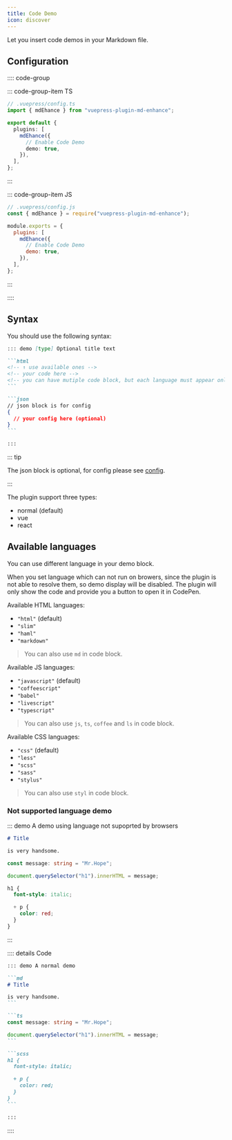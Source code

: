 ```yaml
---
title: Code Demo
icon: discover
---
```


Let you insert code demos in your Markdown file.

<!-- more -->

## Configuration

:::: code-group

::: code-group-item TS

```ts {8}
// .vuepress/config.ts
import { mdEhance } from "vuepress-plugin-md-enhance";

export default {
  plugins: [
    mdEhance({
      // Enable Code Demo
      demo: true,
    }),
  ],
};
```

:::

::: code-group-item JS

```js {8}
// .vuepress/config.js
const { mdEhance } = require("vuepress-plugin-md-enhance");

module.exports = {
  plugins: [
    mdEhance({
      // Enable Code Demo
      demo: true,
    }),
  ],
};
```

:::

::::

## Syntax

You should use the following syntax:

````md
::: demo [type] Optional title text

```html
<!-- ↑ use available ones -->
<!-- your code here -->
<!-- you can have mutiple code block, but each language must appear only once. -->
```

```json
// json block is for config
{
  // your config here (optional)
}
```

:::
````

::: tip

The json block is optional, for config please see [config](../../config.md#demo).

:::

The plugin support three types:

- normal (default)
- vue
- react

## Available languages

You can use different language in your demo block.

When you set language which can not run on browers, since the plugin is not able to resolve them, so demo display will be disabled. The plugin will only show the code and provide you a button to open it in CodePen.

Available HTML languages:

- `"html"` (default)
- `"slim"`
- `"haml"`
- `"markdown"`

> You can also use `md` in code block.

Available JS languages:

- `"javascript"` (default)
- `"coffeescript"`
- `"babel"`
- `"livescript"`
- `"typescript"`

> You can also use `js`, `ts`, `coffee` and `ls` in code block.

Available CSS languages:

- `"css"` (default)
- `"less"`
- `"scss"`
- `"sass"`
- `"stylus"`

> You can also use `styl` in code block.

### Not supported language demo

::: demo A demo using language not supoprted by browsers

```md
# Title

is very handsome.
```

```ts
const message: string = "Mr.Hope";

document.querySelector("h1").innerHTML = message;
```

```scss
h1 {
  font-style: italic;

  + p {
    color: red;
  }
}
```

:::

:::: details Code

````md
::: demo A normal demo

```md
# Title

is very handsome.
```

```ts
const message: string = "Mr.Hope";

document.querySelector("h1").innerHTML = message;
```

```scss
h1 {
  font-style: italic;

  + p {
    color: red;
  }
}
```

:::
````

::::
